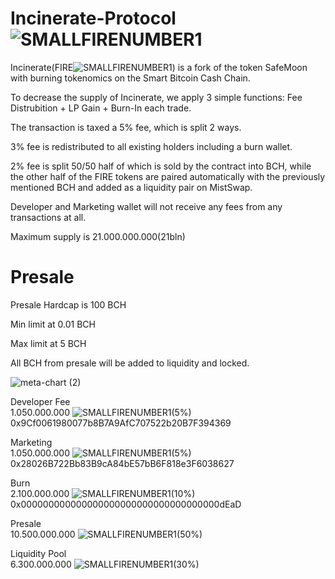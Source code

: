 # Incinerate-Protocol![SMALLFIRENUMBER1](https://user-images.githubusercontent.com/93559093/140784072-a80b980d-a2d1-4be9-b154-f7bf438a253a.png)
Incinerate(FIRE![SMALLFIRENUMBER1](https://user-images.githubusercontent.com/93559093/140784416-9abf8f37-2db0-4ce3-8f9b-c11f86bc8efb.png)) is a fork of the token SafeMoon with burning tokenomics on the Smart Bitcoin Cash Chain.

To decrease the supply of Incinerate, we apply 3 simple functions: Fee Distrubition + LP Gain + Burn-In each trade.

The transaction is taxed a 5% fee, which is split 2 ways.

  3% fee is redistributed to all existing holders including a burn wallet.
  
  2% fee is split 50/50 half of which is sold by the contract into BCH, while the other half of the FIRE tokens are paired automatically with the previously mentioned BCH and added as a liquidity pair on MistSwap.

Developer and Marketing wallet will not receive any fees from any transactions at all.

Maximum supply is 21.000.000.000(21bln)

# Presale 
Presale Hardcap is 100 BCH

Min limit at  0.01 BCH

Max limit at 5 BCH

All BCH from presale will be added to liquidity and locked.


![meta-chart (2)](https://user-images.githubusercontent.com/93559093/140783250-f26c5f1c-8040-4216-b7ac-58071700b9c0.png)



  Developer Fee	        
  1.050.000.000 ![SMALLFIRENUMBER1](https://user-images.githubusercontent.com/93559093/140784416-9abf8f37-2db0-4ce3-8f9b-c11f86bc8efb.png)(5%)                    
  0x9Cf0061980077b8B7A9AfC707522b20B7F394369
  
  Marketing                     
  1.050.000.000 ![SMALLFIRENUMBER1](https://user-images.githubusercontent.com/93559093/140784416-9abf8f37-2db0-4ce3-8f9b-c11f86bc8efb.png)(5%)                  
  0x28026B722Bb83B9cA84bE57bB6F818e3F6038627
  
  Burn             	          
  2.100.000.000 ![SMALLFIRENUMBER1](https://user-images.githubusercontent.com/93559093/140784416-9abf8f37-2db0-4ce3-8f9b-c11f86bc8efb.png)(10%)                
  0x000000000000000000000000000000000000dEaD

  Presale	        
  10.500.000.000 ![SMALLFIRENUMBER1](https://user-images.githubusercontent.com/93559093/140784416-9abf8f37-2db0-4ce3-8f9b-c11f86bc8efb.png)(50%)                            
  
  
  Liquidity	Pool                          
  6.300.000.000 ![SMALLFIRENUMBER1](https://user-images.githubusercontent.com/93559093/140784416-9abf8f37-2db0-4ce3-8f9b-c11f86bc8efb.png)(30%)                             
  
 
